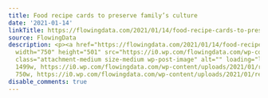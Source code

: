 ```yaml
---
title: Food recipe cards to preserve family’s culture
date: '2021-01-14'
linkTitle: https://flowingdata.com/2021/01/14/food-recipe-cards-to-preserve-familys-culture/
source: FlowingData
description: <p><a href="https://flowingdata.com/2021/01/14/food-recipe-cards-to-preserve-familys-culture/"><img
  width="750" height="501" src="https://i0.wp.com/flowingdata.com/wp-content/uploads/2021/01/recipe-cards.jpg?fit=750%2C501&amp;ssl=1"
  class="attachment-medium size-medium wp-post-image" alt="" loading="lazy" srcset="https://i0.wp.com/flowingdata.com/wp-content/uploads/2021/01/recipe-cards.jpg?w=1499&amp;ssl=1
  1499w, https://i0.wp.com/flowingdata.com/wp-content/uploads/2021/01/recipe-cards.jpg?resize=750%2C501&amp;ssl=1
  750w, https://i0.wp.com/flowingdata.com/wp-content/uploads/2021/01/recipe-card ...
disable_comments: true
---
```

<p><a href="https://flowingdata.com/2021/01/14/food-recipe-cards-to-preserve-familys-culture/"><img width="750" height="501" src="https://i0.wp.com/flowingdata.com/wp-content/uploads/2021/01/recipe-cards.jpg?fit=750%2C501&amp;ssl=1" class="attachment-medium size-medium wp-post-image" alt="" loading="lazy" srcset="https://i0.wp.com/flowingdata.com/wp-content/uploads/2021/01/recipe-cards.jpg?w=1499&amp;ssl=1 1499w, https://i0.wp.com/flowingdata.com/wp-content/uploads/2021/01/recipe-cards.jpg?resize=750%2C501&amp;ssl=1 750w, https://i0.wp.com/flowingdata.com/wp-content/uploads/2021/01/recipe-card ...